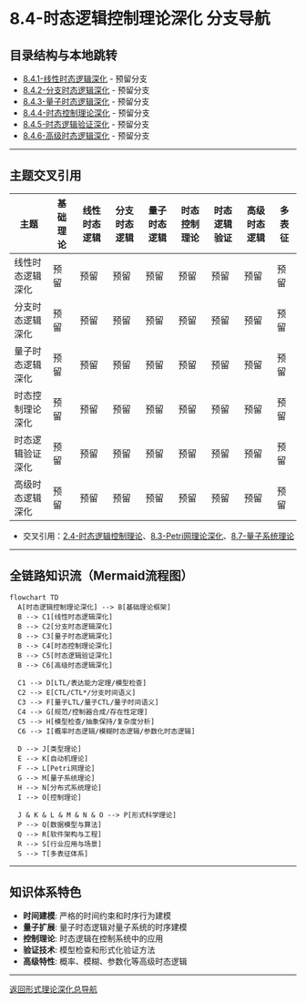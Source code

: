 # 8.4-时态逻辑控制理论深化 分支导航

## 目录结构与本地跳转
- [8.4.1-线性时态逻辑深化](8.4.1-线性时态逻辑深化.md) - 预留分支
- [8.4.2-分支时态逻辑深化](8.4.2-分支时态逻辑深化.md) - 预留分支
- [8.4.3-量子时态逻辑深化](8.4.3-量子时态逻辑深化.md) - 预留分支
- [8.4.4-时态控制理论深化](8.4.4-时态控制理论深化.md) - 预留分支
- [8.4.5-时态逻辑验证深化](8.4.5-时态逻辑验证深化.md) - 预留分支
- [8.4.6-高级时态逻辑深化](8.4.6-高级时态逻辑深化.md) - 预留分支

---

## 主题交叉引用
| 主题      | 基础理论 | 线性时态逻辑 | 分支时态逻辑 | 量子时态逻辑 | 时态控制理论 | 时态逻辑验证 | 高级时态逻辑 | 多表征 |
|-----------|----------|--------------|--------------|--------------|--------------|--------------|--------------|--------|
| 线性时态逻辑深化| 预留     | 预留         | 预留         | 预留         | 预留         | 预留         | 预留         | 预留   |
| 分支时态逻辑深化| 预留     | 预留         | 预留         | 预留         | 预留         | 预留         | 预留         | 预留   |
| 量子时态逻辑深化| 预留     | 预留         | 预留         | 预留         | 预留         | 预留         | 预留         | 预留   |
| 时态控制理论深化| 预留     | 预留         | 预留         | 预留         | 预留         | 预留         | 预留         | 预留   |
| 时态逻辑验证深化| 预留     | 预留         | 预留         | 预留         | 预留         | 预留         | 预留         | 预留   |
| 高级时态逻辑深化| 预留     | 预留         | 预留         | 预留         | 预留         | 预留         | 预留         | 预留   |

- 交叉引用：[2.4-时态逻辑控制理论](../2-形式科学理论/2.4-时态逻辑控制理论/README.md)、[8.3-Petri网理论深化](../8.3-Petri网理论深化/README.md)、[8.7-量子系统理论](../8.7-量子系统理论/README.md)

---

## 全链路知识流（Mermaid流程图）
```mermaid
flowchart TD
  A[时态逻辑控制理论深化] --> B[基础理论框架]
  B --> C1[线性时态逻辑深化]
  B --> C2[分支时态逻辑深化]
  B --> C3[量子时态逻辑深化]
  B --> C4[时态控制理论深化]
  B --> C5[时态逻辑验证深化]
  B --> C6[高级时态逻辑深化]
  
  C1 --> D[LTL/表达能力定理/模型检查]
  C2 --> E[CTL/CTL*/分支时间语义]
  C3 --> F[量子LTL/量子CTL/量子时间语义]
  C4 --> G[规范/控制器合成/存在性定理]
  C5 --> H[模型检查/抽象保持/复杂度分析]
  C6 --> I[概率时态逻辑/模糊时态逻辑/参数化时态逻辑]
  
  D --> J[类型理论]
  E --> K[自动机理论]
  F --> L[Petri网理论]
  G --> M[量子系统理论]
  H --> N[分布式系统理论]
  I --> O[控制理论]
  
  J & K & L & M & N & O --> P[形式科学理论]
  P --> Q[数据模型与算法]
  Q --> R[软件架构与工程]
  R --> S[行业应用与场景]
  S --> T[多表征体系]
```

---

## 知识体系特色
- **时间建模**: 严格的时间约束和时序行为建模
- **量子扩展**: 量子时态逻辑对量子系统的时序建模
- **控制理论**: 时态逻辑在控制系统中的应用
- **验证技术**: 模型检查和形式化验证方法
- **高级特性**: 概率、模糊、参数化等高级时态逻辑

---

[返回形式理论深化总导航](../README.md) 